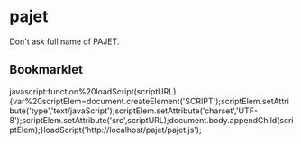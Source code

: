 pajet
=====

Don't ask full name of PAJET.

Bookmarklet
-----------

javascript:function%20loadScript(scriptURL){var%20scriptElem=document.createElement('SCRIPT');scriptElem.setAttribute('type','text/javaScript');scriptElem.setAttribute('charset','UTF-8');scriptElem.setAttribute('src',scriptURL);document.body.appendChild(scriptElem);}loadScript('http://localhost/pajet/pajet.js');
